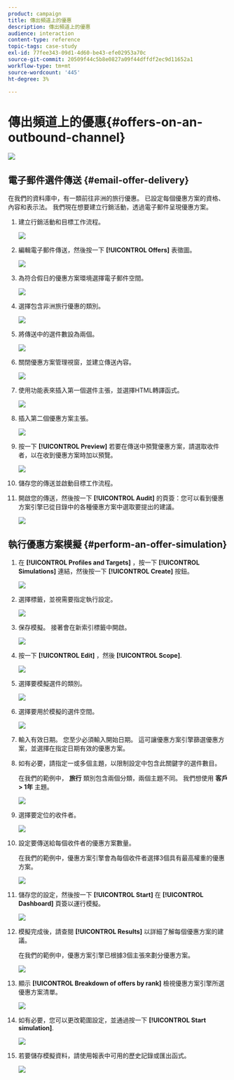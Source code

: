 ```yaml
---
product: campaign
title: 傳出頻道上的優惠
description: 傳出頻道上的優惠
audience: interaction
content-type: reference
topic-tags: case-study
exl-id: 77fee343-09d1-4d60-be43-efe02953a70c
source-git-commit: 20509f44c5b8e0827a09f44dffdf2ec9d11652a1
workflow-type: tm+mt
source-wordcount: '445'
ht-degree: 3%

---
```


# 傳出頻道上的優惠{#offers-on-an-outbound-channel}

![](../../assets/v7-only.svg)

## 電子郵件選件傳送 {#email-offer-delivery}

在我們的資料庫中，有一類前往非洲的旅行優惠。 已設定每個優惠方案的資格、內容和表示法。 我們現在想要建立行銷活動，透過電子郵件呈現優惠方案。

1. 建立行銷活動和目標工作流程。

   ![](assets/offer_delivery_example_001.png)

1. 編輯電子郵件傳送，然後按一下 **[!UICONTROL Offers]** 表徵圖。

   ![](assets/offer_delivery_example_002.png)

1. 為符合假日的優惠方案環境選擇電子郵件空間。

   ![](assets/offer_delivery_example_003.png)

1. 選擇包含非洲旅行優惠的類別。

   ![](assets/offer_delivery_example_004.png)

1. 將傳送中的選件數設為兩個。

   ![](assets/offer_delivery_example_005.png)

1. 關閉優惠方案管理視窗，並建立傳送內容。

   ![](assets/offer_delivery_example_006.png)

1. 使用功能表來插入第一個選件主張，並選擇HTML轉譯函式。

   ![](assets/offer_delivery_example_007.png)

1. 插入第二個優惠方案主張。

   ![](assets/offer_delivery_example_008.png)

1. 按一下 **[!UICONTROL Preview]** 若要在傳送中預覽優惠方案，請選取收件者，以在收到優惠方案時加以預覽。

   ![](assets/offer_delivery_example_009.png)

1. 儲存您的傳送並啟動目標工作流程。
1. 開啟您的傳送，然後按一下 **[!UICONTROL Audit]** 的頁簽：您可以看到優惠方案引擎已從目錄中的各種優惠方案中選取要提出的建議。

   ![](assets/offer_delivery_example_010.png)

## 執行優惠方案模擬 {#perform-an-offer-simulation}

1. 在 **[!UICONTROL Profiles and Targets]** ，按一下 **[!UICONTROL Simulations]** 連結，然後按一下 **[!UICONTROL Create]** 按鈕。

   ![](assets/offer_simulation_001.png)

1. 選擇標籤，並視需要指定執行設定。

   ![](assets/offer_simulation_example_002.png)

1. 保存模擬。 接著會在新索引標籤中開啟。

   ![](assets/offer_simulation_example_003.png)

1. 按一下 **[!UICONTROL Edit]** ，然後 **[!UICONTROL Scope]**.

   ![](assets/offer_simulation_example_004.png)

1. 選擇要模擬選件的類別。

   ![](assets/offer_simulation_example_005.png)

1. 選擇要用於模擬的選件空間。

   ![](assets/offer_simulation_example_006.png)

1. 輸入有效日期。 您至少必須輸入開始日期。 這可讓優惠方案引擎篩選優惠方案，並選擇在指定日期有效的優惠方案。
1. 如有必要，請指定一或多個主題，以限制設定中包含此關鍵字的選件數目。

   在我們的範例中， **旅行** 類別包含兩個分類，兩個主題不同。 我們想使用 **客戶> 1年** 主題。

   ![](assets/offer_simulation_example_007.png)

1. 選擇要定位的收件者。

   ![](assets/offer_simulation_example_008.png)

1. 設定要傳送給每個收件者的優惠方案數量。

   在我們的範例中，優惠方案引擎會為每個收件者選擇3個具有最高權重的優惠方案。

   ![](assets/offer_simulation_example_009.png)

1. 儲存您的設定，然後按一下 **[!UICONTROL Start]** 在 **[!UICONTROL Dashboard]** 頁簽以運行模擬。

   ![](assets/offer_simulation_example_010.png)

1. 模擬完成後，請查閱 **[!UICONTROL Results]** 以詳細了解每個優惠方案的建議。

   在我們的範例中，優惠方案引擎已根據3個主張來劃分優惠方案。

   ![](assets/offer_simulation_example_011.png)

1. 顯示 **[!UICONTROL Breakdown of offers by rank]** 檢視優惠方案引擎所選優惠方案清單。

   ![](assets/offer_simulation_example_012.png)

1. 如有必要，您可以更改範圍設定，並通過按一下 **[!UICONTROL Start simulation]**.

   ![](assets/offer_simulation_example_010.png)

1. 若要儲存模擬資料，請使用報表中可用的歷史記錄或匯出函式。

   ![](assets/offer_simulation_example_013.png)
